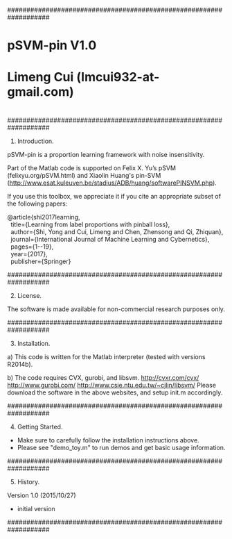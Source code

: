 ###################################################################
#                                                                 #
#    pSVM-pin V1.0                                                #
#    Limeng Cui (lmcui932-at-gmail.com)                           #
#                                                                 #
###################################################################

1. Introduction.

pSVM-pin is a proportion learning framework with noise insensitivity.

Part of the Matlab code is supported on Felix X. Yu’s pSVM (felixyu.org/pSVM.html) and Xiaolin Huang's pin-SVM (http://www.esat.kuleuven.be/stadius/ADB/huang/softwarePINSVM.php).

If you use this toolbox, we appreciate it if you cite an appropriate subset of the following papers:

@article{shi2017learning,<br />
&nbsp;&nbsp;title={Learning from label proportions with pinball loss},<br />
&nbsp;&nbsp;author={Shi, Yong and Cui, Limeng and Chen, Zhensong and Qi, Zhiquan},<br />
&nbsp;&nbsp;journal={International Journal of Machine Learning and Cybernetics},<br />
&nbsp;&nbsp;pages={1--19},<br />
&nbsp;&nbsp;year={2017},<br />
&nbsp;&nbsp;publisher={Springer}<br />

###################################################################

2. License.

The software is made available for non-commercial research purposes only.

###################################################################

3. Installation.

a) This code is written for the Matlab interpreter (tested with versions R2014b). 

b) The code requires CVX, gurobi, and libsvm. 
http://cvxr.com/cvx/
http://www.gurobi.com/
http://www.csie.ntu.edu.tw/~cjlin/libsvm/
Please download the software in the above websites, and setup init.m accordingly.

###################################################################

4. Getting Started.

 - Make sure to carefully follow the installation instructions above.
 - Please see "demo_toy.m" to run demos and get basic usage information.

###################################################################

5. History.

Version 1.0 (2015/10/27)
 - initial version

###################################################################
